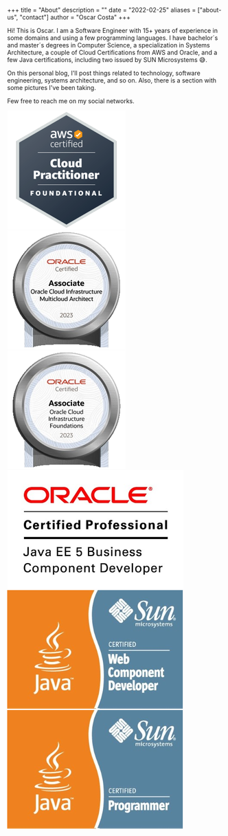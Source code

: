 +++
title = "About"
description = ""
date = "2022-02-25"
aliases = ["about-us", "contact"]
author = "Oscar Costa"
+++

Hi! This is Oscar. I am a Software Engineer with 15+ years of experience in some domains and using a few programming languages. I have bachelor´s and master´s degrees in Computer Science, a specialization in Systems Architecture, a couple of Cloud Certifications from AWS and Oracle, and a few Java certifications, including two issued by SUN Microsystems &#128517;.

On this personal blog, I'll post things related to technology, software engineering, systems architecture, and so on. Also, there is a section with some pictures I've been taking.

Few free to reach me on my social networks.

<div class="row">
  <div class="column">
    <img class="badge__image" src="/images/badges/awscpf.png" alt="AWS Certified Cloud Practitionar" />
  </div>
  <div class="column">
    <img class="badge__image" src="/images/badges/OCI23MCCA.png" alt="Oracle Certified Associate OCI Multicloud Architect 2023" />
  </div>
  <div class="column">
    <img class="badge__image" src="/images/badges/OCIF2023CA.png" alt="Oracle Certified Associate OCI Foundations 2023" />
  </div>
  <div class="column">
    <img class="badge__image" src="/images/badges/OCP_JavaEE5BizCompDev_clr.jpg" alt="Oracle Certified Professional JavaEE 5 Business Component Developer" />
  </div>
  <div class="column">
    <img class="badge__image" src="/images/badges/java_cert_web_comp_dev.jpg" alt="Sun Certified Java Web Component Developer 5" />
  </div>
  <div class="column">
    <img class="badge__image" src="/images/badges/java_cert_prog.jpg" alt="Sun Certified Java Programmer 1.5" />
  </div>
</div>